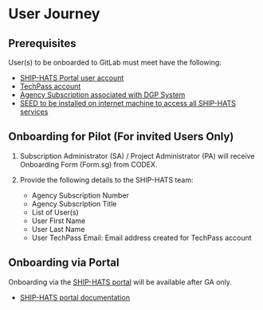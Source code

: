 # User Journey

## Prerequisites
User(s) to be onboarded to GitLab must meet have the following:

- [SHIP-HATS Portal user account](https://docs.developer.tech.gov.sg/docs/ship-hats-getting-started/subscribing-to-ship-hats)
- [TechPass account](https://docs.developer.tech.gov.sg/docs/techpass-user-guide/)                       
- [Agency Subscription associated with DGP System](https://docs.developer.tech.gov.sg/docs/ship-hats-portal/declare-dgp-systems)                            
- [SEED to be installed on internet machine to access all SHIP-HATS services](https://docs.developer.tech.gov.sg/docs/security-suite-for-engineering-endpoint-devices/)

## Onboarding for Pilot (For invited Users Only)

1. Subscription Administrator (SA) / Project Administrator (PA) will receive Onboarding Form (Form.sg) from CODEX.
1. Provide the following details to the SHIP-HATS team:

    - Agency Subscription Number
    - Agency Subscription Title
    - List of User(s)
    - User First Name
    - User Last Name
    - User TechPass Email: Email address created for TechPass account

## Onboarding via Portal 

Onboarding via the [SHIP-HATS portal](https://portal.ship.gov.sg/) will be available after GA only.  

- [SHIP-HATS portal documentation](https://docs.developer.tech.gov.sg/docs/ship-hats-portal/)


<!--
|Task|Owner|
|---|---|
|Review users and permissions||
|Provision GitLab in the SHIP-HATS portal||
|Add users or user groups in GitLab||
|||
|||
|||
|||
-->